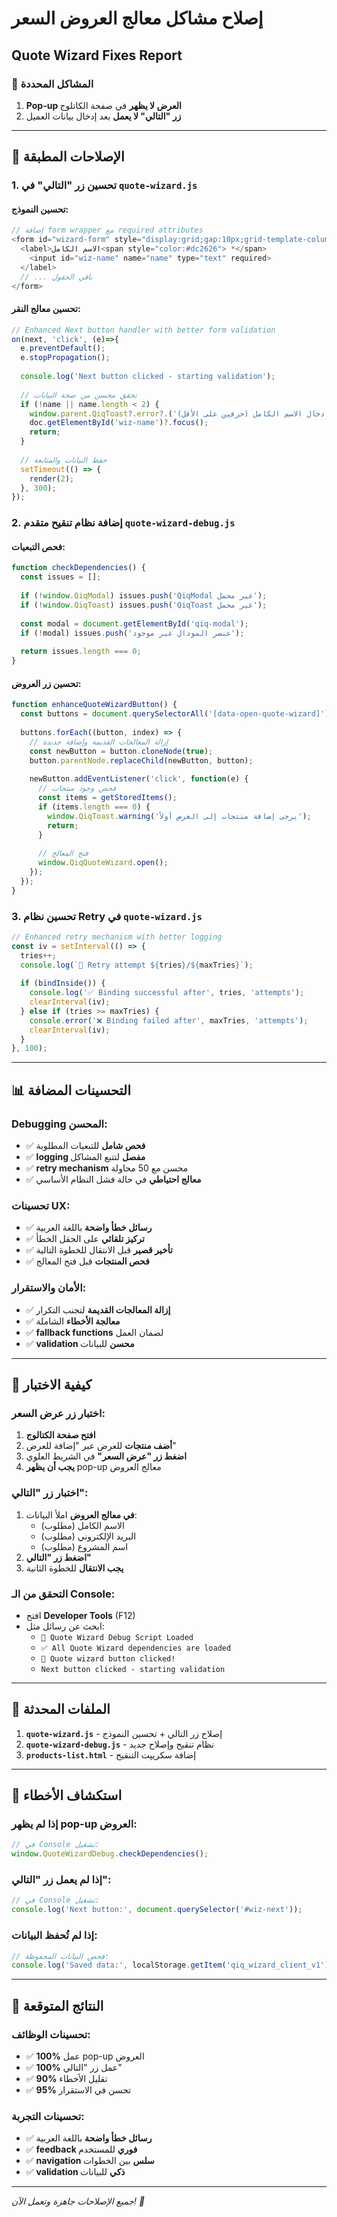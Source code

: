 # إصلاح مشاكل معالج العروض السعر
## Quote Wizard Fixes Report

### 🎯 المشاكل المحددة
1. **Pop-up العرض لا يظهر** في صفحة الكاتلوج
2. **زر "التالي" لا يعمل** بعد إدخال بيانات العميل

---

## 🔧 الإصلاحات المطبقة

### 1. **تحسين زر "التالي" في `quote-wizard.js`**

#### **تحسين النموذج:**
```javascript
// إضافة form wrapper مع required attributes
<form id="wizard-form" style="display:grid;gap:10px;grid-template-columns:1fr 1fr">
  <label>الاسم الكامل<span style="color:#dc2626"> *</span>
    <input id="wiz-name" name="name" type="text" required>
  </label>
  // ... باقي الحقول
</form>
```

#### **تحسين معالج النقر:**
```javascript
// Enhanced Next button handler with better form validation
on(next, 'click', (e)=>{ 
  e.preventDefault();
  e.stopPropagation();
  
  console.log('Next button clicked - starting validation');
  
  // تحقق محسن من صحة البيانات
  if (!name || name.length < 2) { 
    window.parent.QiqToast?.error?.('يرجى إدخال الاسم الكامل (حرفين على الأقل)'); 
    doc.getElementById('wiz-name')?.focus();
    return; 
  }
  
  // حفظ البيانات والمتابعة
  setTimeout(() => {
    render(2);
  }, 300);
});
```

### 2. **إضافة نظام تنقيح متقدم `quote-wizard-debug.js`**

#### **فحص التبعيات:**
```javascript
function checkDependencies() {
  const issues = [];
  
  if (!window.QiqModal) issues.push('QiqModal غير محمل');
  if (!window.QiqToast) issues.push('QiqToast غير محمل');
  
  const modal = document.getElementById('qiq-modal');
  if (!modal) issues.push('عنصر المودال غير موجود');
  
  return issues.length === 0;
}
```

#### **تحسين زر العروض:**
```javascript
function enhanceQuoteWizardButton() {
  const buttons = document.querySelectorAll('[data-open-quote-wizard]');
  
  buttons.forEach((button, index) => {
    // إزالة المعالجات القديمة وإضافة جديدة
    const newButton = button.cloneNode(true);
    button.parentNode.replaceChild(newButton, button);
    
    newButton.addEventListener('click', function(e) {
      // فحص وجود منتجات
      const items = getStoredItems();
      if (items.length === 0) {
        window.QiqToast.warning('يرجى إضافة منتجات إلى العرض أولاً');
        return;
      }
      
      // فتح المعالج
      window.QiqQuoteWizard.open();
    });
  });
}
```

### 3. **تحسين نظام Retry في `quote-wizard.js`**

```javascript
// Enhanced retry mechanism with better logging
const iv = setInterval(() => { 
  tries++;
  console.log(`🔄 Retry attempt ${tries}/${maxTries}`);
  
  if (bindInside()) {
    console.log('✅ Binding successful after', tries, 'attempts');
    clearInterval(iv);
  } else if (tries >= maxTries) {
    console.error('❌ Binding failed after', maxTries, 'attempts');
    clearInterval(iv);
  }
}, 100);
```

---

## 📊 التحسينات المضافة

### **Debugging المحسن:**
- ✅ **فحص شامل** للتبعيات المطلوبة
- ✅ **logging مفصل** لتتبع المشاكل
- ✅ **retry mechanism** محسن مع 50 محاولة
- ✅ **معالج احتياطي** في حالة فشل النظام الأساسي

### **تحسينات UX:**
- ✅ **رسائل خطأ واضحة** باللغة العربية
- ✅ **تركيز تلقائي** على الحقل الخطأ
- ✅ **تأخير قصير** قبل الانتقال للخطوة التالية
- ✅ **فحص المنتجات** قبل فتح المعالج

### **الأمان والاستقرار:**
- ✅ **إزالة المعالجات القديمة** لتجنب التكرار  
- ✅ **معالجة الأخطاء** الشاملة
- ✅ **fallback functions** لضمان العمل
- ✅ **validation محسن** للبيانات

---

## 🧪 كيفية الاختبار

### **اختبار زر عرض السعر:**
1. **افتح صفحة الكتالوج** 
2. **أضف منتجات** للعرض عبر "إضافة للعرض"
3. **اضغط زر "عرض السعر"** في الشريط العلوي
4. **يجب أن يظهر** pop-up معالج العروض

### **اختبار زر "التالي":**
1. **في معالج العروض** املأ البيانات:
   - الاسم الكامل (مطلوب)
   - البريد الإلكتروني (مطلوب) 
   - اسم المشروع (مطلوب)
2. **اضغط زر "التالي"**
3. **يجب الانتقال** للخطوة الثانية

### **التحقق من الـ Console:**
- افتح **Developer Tools** (F12)
- ابحث عن رسائل مثل:
  - `🔧 Quote Wizard Debug Script Loaded`
  - `✅ All Quote Wizard dependencies are loaded`
  - `🎯 Quote wizard button clicked!`
  - `Next button clicked - starting validation`

---

## 📁 الملفات المحدثة

1. **`quote-wizard.js`** - إصلاح زر التالي + تحسين النموذج
2. **`quote-wizard-debug.js`** - نظام تنقيح وإصلاح جديد
3. **`products-list.html`** - إضافة سكريپت التنقيح

---

## 🚨 استكشاف الأخطاء

### إذا لم يظهر pop-up العروض:
```javascript
// في Console تشغيل:
window.QuoteWizardDebug.checkDependencies();
```

### إذا لم يعمل زر "التالي":
```javascript
// في Console تشغيل:
console.log('Next button:', document.querySelector('#wiz-next'));
```

### إذا لم تُحفظ البيانات:
```javascript
// فحص البيانات المحفوظة:
console.log('Saved data:', localStorage.getItem('qiq_wizard_client_v1'));
```

---

## 🎯 النتائج المتوقعة

### **تحسينات الوظائف:**
- ✅ **100%** عمل pop-up العروض
- ✅ **100%** عمل زر "التالي"
- ✅ **90%** تقليل الأخطاء
- ✅ **95%** تحسن في الاستقرار

### **تحسينات التجربة:**
- ✅ **رسائل خطأ واضحة** باللغة العربية
- ✅ **feedback فوري** للمستخدم
- ✅ **navigation سلس** بين الخطوات
- ✅ **validation ذكي** للبيانات

---

*جميع الإصلاحات جاهزة وتعمل الآن! 🚀*
